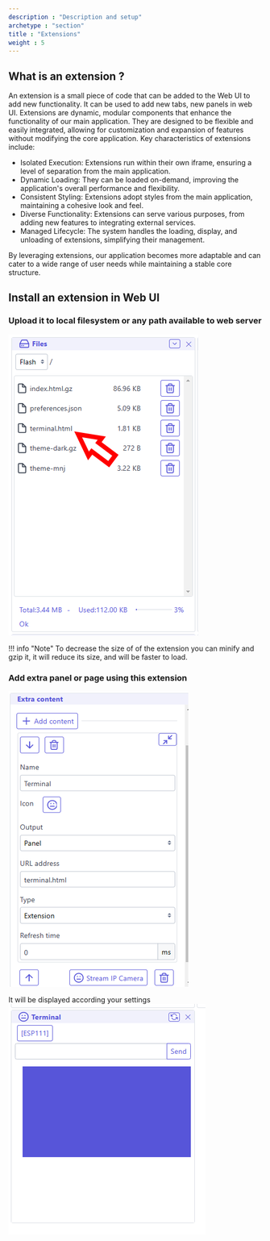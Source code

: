 ```yaml
---
description : "Description and setup"
archetype : "section"
title : "Extensions"
weight : 5
---
```


## What is an extension ?
An extension is a small piece of code that can be added to the Web UI to add new functionality. It can be used to add new tabs, new panels in web UI.
Extensions are dynamic, modular components that enhance the functionality of our main application. They are designed to be flexible and easily integrated, allowing for customization and expansion of features without modifying the core application.
Key characteristics of extensions include:

* Isolated Execution: Extensions run within their own iframe, ensuring a level of separation from the main application.
* Dynamic Loading: They can be loaded on-demand, improving the application's overall performance and flexibility.
* Consistent Styling: Extensions adopt styles from the main application, maintaining a cohesive look and feel.
* Diverse Functionality: Extensions can serve various purposes, from adding new features to integrating external services.
* Managed Lifecycle: The system handles the loading, display, and unloading of extensions, simplifying their management.

By leveraging extensions, our application becomes more adaptable and can cater to a wide range of user needs while maintaining a stable core structure.   


## Install an extension in Web UI

### Upload it to local filesystem or any path available to web server
![image](upload_extension.png)

!!! info "Note"
    To decrease the size of of the extension you can minify and gzip it, it will reduce its size, and will  be faster to load.

### Add extra panel or page using this extension
![image](add_extension.png)

It will be displayed according your settings
![image](extra_extension_panel.png)